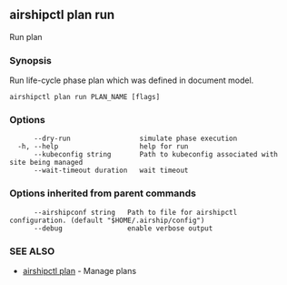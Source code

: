 ## airshipctl plan run

Run plan

### Synopsis

Run life-cycle phase plan which was defined in document model.


```
airshipctl plan run PLAN_NAME [flags]
```

### Options

```
      --dry-run                 simulate phase execution
  -h, --help                    help for run
      --kubeconfig string       Path to kubeconfig associated with site being managed
      --wait-timeout duration   wait timeout
```

### Options inherited from parent commands

```
      --airshipconf string   Path to file for airshipctl configuration. (default "$HOME/.airship/config")
      --debug                enable verbose output
```

### SEE ALSO

* [airshipctl plan](airshipctl_plan.md)	 - Manage plans

